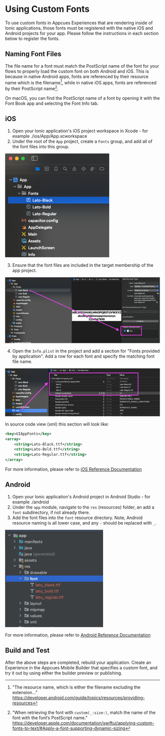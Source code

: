 # Using Custom Fonts

To use custom fonts in Appcues Experiences that are rendering inside of Ionic applications, those fonts must be registered with the native iOS and Android projects for your app. Please follow the instructions in each section below to register the fonts.

## Naming Font Files

The file name for a font must match the PostScript name of the font for your flows to properly load the custom font on both Android and iOS. 
This is because in native Android apps, fonts are referenced by their resource name which is the filename[^1], while in native iOS apps, fonts are referenced by their PostScript name[^2].

On macOS, you can find the PostScript name of a font by opening it with the Font Book app and selecting the Font Info tab.

## iOS

1. Open your Ionic application's iOS project workspace in Xcode - for example ./ios/App/App.xcworkspace
2. Under the root of the `App` project, create a `Fonts` group, and add all of the font files into this group.

![Fonts are added to the Xcode project for the app](xcode-add-fonts.png)


3. Ensure that the font files are included in the target membership of the app project.

![Font files are included in the app's build target](xcode-font-target-membership.png)


4. Open the `Info.plist` in the project and add a section for "Fonts provided by application". Add a row for each font and specify the matching font file name.

![Font files are included in the Info.plist for the app](xcode-font-plist.png)


In source code view (xml) this section will look like:
```xml
<key>UIAppFonts</key>
<array>
    <string>Lato-Black.ttf</string>
    <string>Lato-Bold.ttf</string>
    <string>Lato-Regular.ttf</string>
</array>
```

For more information, please refer to [iOS Reference Documentation](https://developer.apple.com/documentation/uikit/text_display_and_fonts/adding_a_custom_font_to_your_app)

## Android

1. Open your Ionic application's Android project in Android Studio - for example ./android
2. Under the `app` module, navigate to the `res` (resources) folder, an add a `font` subdirectory, if not already there.
3. Add the font files into the `font` resource directory. Note, Android resource naming is all lower case, and any `-` should be replaced with `_`.

![Font files are included in the Android app's resources](android-font-resource.png)

For more information, please refer to [Android Reference Documentation](https://developer.android.com/develop/ui/views/text-and-emoji/fonts-in-xml)

## Build and Test

After the above steps are completed, rebuild your application. Create an Experience in the Appcues Mobile Builder that specifies a custom font, and try it out by using either the builder preview or publishing.

[^1]: "The resource name, which is either the filename excluding the extension..." https://developer.android.com/guide/topics/resources/providing-resources
[^2]: "When retrieving the font with `custom(_:size:)`, match the name of the font with the font’s PostScript name." https://developer.apple.com/documentation/swiftui/applying-custom-fonts-to-text/#Apply-a-font-supporting-dynamic-sizing